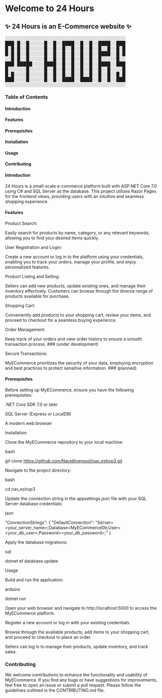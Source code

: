 # Welcome to 24 Hours
## :sparkles: 24 Hours is an E-Commerce website :sparkles:



░░░░░░░░░░░░░░░░░░░░░░░░░░░░░░░░░░░░░░░░
███░█░░█░░░░░█░░█░░████░░█░░█░░████░░███
█░█░█░░█░░░░░█░░█░░█░░█░░█░░█░░█░░█░░█░█
█░█░█░░█░░░░░█░░█░░█░░█░░█░░█░░████░░█░█
░░█░█░░█░░░░░█░░█░░█░░█░░█░░█░░█░░░░░█░░
███░█████░░░░████░░█░░█░░█░░█░░████░░███
█░░░░░░█░░░░░█░░█░░█░░█░░█░░█░░█░░█░░░░█
█░█░░░░█░░░░░█░░█░░█░░█░░█░░█░░█░░█░░█░█
███░░░░█░░░░░█░░█░░████░░████░░█░░█░░███
░░░░░░░░░░░░░░░░░░░░░░░░░░░░░░░░░░░░░░░░





### Table of Contents

#### Introduction

#### Features

#### Prerequisites

#### Installation

#### Usage

#### Contributing

#### Introduction

24 Hours is a small-scale e-commerce platform built with ASP.NET Core 7.0 using C# and SQL Server as the database. This project utilizes Razor Pages for the frontend views, providing users with an intuitive and seamless shopping experience.

#### Features

Product Search: 

Easily search for products by name, category, or any relevant keywords, allowing you to find your desired items quickly.

User Registration and Login: 

Create a new account or log in to the platform using your credentials, enabling you to track your orders, manage your profile, and enjoy personalized features.

Product Listing and Selling: 

Sellers can add new products, update existing ones, and manage their inventory effectively. Customers can browse through the diverse range of products available for purchase.

Shopping Cart: 

Conveniently add products to your shopping cart, review your items, and proceed to checkout for a seamless buying experience.

Order Management: 

Keep track of your orders and view order history to ensure a smooth transaction process. ### (under development)

Secure Transactions: 

MyECommerce prioritizes the security of your data, employing encryption and best practices to protect sensitive information. ### (planned)

#### Prerequisites

Before setting up MyECommerce, ensure you have the following prerequisites:

.NET Core SDK 7.0 or later

SQL Server (Express or LocalDB)

A modern web browser

Installation

Clone the MyECommerce repository to your local machine:

bash

git clone https://github.com/Navidliverpool/nav_eshop3.git

Navigate to the project directory:

bash

cd nav_eshop3

Update the connection string in the appsettings.json file with your SQL Server database credentials:

json

"ConnectionStrings": {
  "DefaultConnection": "Server=<your_server_name>;Database=MyECommerceDb;User=<your_db_user>;Password=<your_db_password>;"
}

Apply the database migrations:

sql

dotnet ef database update

Usage

Build and run the application:

arduino

dotnet run

Open your web browser and navigate to http://localhost:5000 to access the MyECommerce platform.

Register a new account or log in with your existing credentials.

Browse through the available products, add items to your shopping cart, and proceed to checkout to place an order.

Sellers can log in to manage their products, update inventory, and track sales.

### Contributing

We welcome contributions to enhance the functionality and usability of MyECommerce. If you find any bugs or have suggestions for improvements, feel free to open an issue or submit a pull request. Please follow the guidelines outlined in the CONTRIBUTING.md file.
